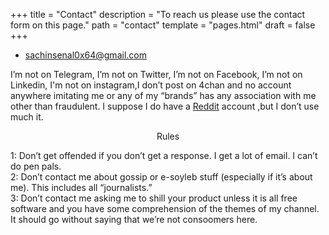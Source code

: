 +++
title = "Contact"
description = "To reach us please use the contact form on this page."
path = "contact"
template = "pages.html"
draft = false
+++
<br>
- sachinsenal0x64@gmail.com

I’m not on Telegram, I’m not on Twitter, I’m not on Facebook, I’m not on Linkedin, I'm not on instagram,I don’t post on 4chan and no account anywhere imitating me or any of my “brands” has any association with me other than fraudulent. I suppose I do have a [Reddit](https://www.reddit.com/user/HomeworkAccording189/) account ,but I don’t use much it.


<center>Rules</center>

1: Don’t get offended if you don’t get a response. I get a lot of email. I can’t do pen pals.<br>
2: Don’t contact me about gossip or e-soyleb stuff (especially if it’s about me). This includes all “journalists.”<br>
3: Don’t contact me asking me to shill your product unless it is all free software and you have some comprehension of the themes of my channel. It should go without saying that we’re not consoomers here.
